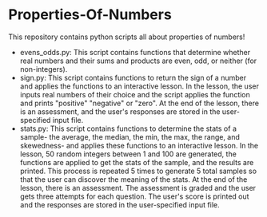 # Properties-Of-Numbers

This repository contains python scripts all about properties of numbers!
  + evens_odds.py: This script contains functions that determine whether real numbers and their sums and products are even, odd, or neither (for non-integers).
  + sign.py: This script contains functions to return the sign of a number and applies the functions to an interactive lesson. In the lesson, the user inputs real numbers of their choice and the script applies the function and prints "positive" "negative" or "zero". At the end of the lesson, there is an assessment, and the user's responses are stored in the user-specified input file. 
  + stats.py: This script contains functions to determine the stats of a sample- the average, the median, the min, the max, the range, and skewedness- and applies these functions to an interactive lesson. In the lesson, 50 random integers between 1 and 100 are generated, the functions are applied to get the stats of the sample, and the results are printed. This process is repeated 5 times to generate 5 total samples so that the user can discover the meaning of the stats. At the end of the lesson, there is an assessment. The assessment is graded and the user gets three attempts for each question. The user's score is printed out and the responses are stored in the user-specified input file. 
